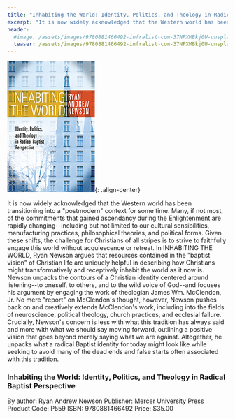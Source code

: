 ```yaml
---
title: "Inhabiting the World: Identity, Politics, and Theology in Radical Baptist Perspective"
excerpt: "It is now widely acknowledged that the Western world has been transitioning into a postmodern context for some time."
header:
  #image: /assets/images/9780881466492-infralist-com-37NPXMBkj0U-unsplash-rev2.jpg
  teaser: /assets/images/9780881466492-infralist-com-37NPXMBkj0U-unsplash-rev2.jpg
---
```

![Inhabiting the World book cover](/assets/images/9780881466492.jpg){: .align-center}

It is now widely acknowledged that the Western world has been transitioning into a "postmodern" context for some time. Many, if not most, of the commitments that gained ascendancy during the Enlightenment are rapidly changing--including but not limited to our cultural sensibilities, manufacturing practices, philosophical theories, and political forms. Given these shifts, the challenge for Christians of all stripes is to strive to faithfully engage this world without acquiescence or retreat. In INHABITING THE WORLD, Ryan Newson argues that resources contained in the "baptist vision" of Christian life are uniquely helpful in describing how Christians might transformatively and receptively inhabit the world as it now is. Newson unpacks the contours of a Christian identity centered around listening--to oneself, to others, and to the wild voice of God--and focuses his argument by engaging the work of theologian James Wm. McClendon, Jr. No mere "report" on McClendon's thought, however, Newson pushes back on and creatively extends McClendon's work, including into the fields of neuroscience, political theology, church practices, and ecclesial failure. Crucially, Newson's concern is less with what this tradition has always said and more with what we should say moving forward, outlining a positive vision that goes beyond merely saying what we are against. Altogether, he unpacks what a radical Baptist identity for today might look like while seeking to avoid many of the dead ends and false starts often associated with this tradition.

### Inhabiting the World: Identity, Politics, and Theology in Radical Baptist Perspective
By author: Ryan Andrew Newson
Publisher: Mercer University Press
Product Code: P559
ISBN: 9780881466492
Price: $35.00